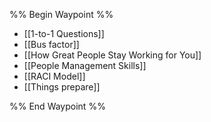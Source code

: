 %% Begin Waypoint %%
- [[1-to-1 Questions]]
- [[Bus factor]]
- [[How Great People Stay Working for You]]
- [[People Management Skills]]
- [[RACI Model]]
- [[Things prepare]]

%% End Waypoint %%
